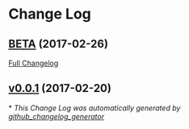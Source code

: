 # Change Log

## [BETA](https://gitlab.com/MrMcaustin1/MrTickets/tags/BETA) (2017-02-26)
[Full Changelog](https://gitlab.com/MrMcaustin1/MrTickets/compare/v0.0.1...BETA)

## [v0.0.1](https://gitlab.com/MrMcaustin1/MrTickets/tags/v0.0.1) (2017-02-20)


\* *This Change Log was automatically generated by [github_changelog_generator](https://github.com/skywinder/Github-Changelog-Generator)*